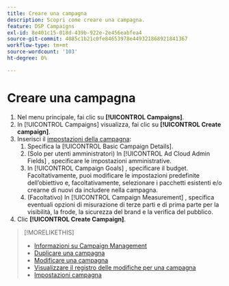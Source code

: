 ```yaml
---
title: Creare una campagna
description: Scopri come creare una campagna.
feature: DSP Campaigns
exl-id: 8e401c15-018d-439b-922e-2e456eabfea4
source-git-commit: 4085c1b21c0fe84653978e449321868921841367
workflow-type: tm+mt
source-wordcount: '103'
ht-degree: 0%

---
```


# Creare una campagna

1. Nel menu principale, fai clic su **[!UICONTROL Campaigns]**.
1. In [!UICONTROL Campaigns] visualizza, fai clic su **[!UICONTROL Create campaign]**.
1. Inserisci il [impostazioni della campagna](campaign-settings.md):
   1. Specifica la [!UICONTROL Basic Campaign Details].
   1. (Solo per utenti amministratori) In [!UICONTROL Ad Cloud Admin Fields] , specificare le impostazioni amministrative.
   1. In [!UICONTROL Campaign Goals] , specificare il budget. Facoltativamente, puoi modificare le impostazioni predefinite dell’obiettivo e, facoltativamente, selezionare i pacchetti esistenti e/o crearne di nuovi da includere nella campagna.
   1. (Facoltativo) In [!UICONTROL Campaign Measurement] , specifica eventuali opzioni di misurazione di terze parti e di prima parte per la visibilità, la frode, la sicurezza del brand e la verifica del pubblico.
1. Clic **[!UICONTROL Create Campaign]**.

>[!MORELIKETHIS]
>
>* [Informazioni su Campaign Management](campaign-about.md)
>* [Duplicare una campagna](campaign-duplicate.md)
>* [Modificare una campagna](campaign-edit.md)
>* [Visualizzare il registro delle modifiche per una campagna](campaign-change-log.md)
>* [Impostazioni campagna](campaign-settings.md)

